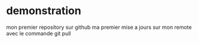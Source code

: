 # demonstration
mon premier repository sur github
ma premier mise a  jours sur mon remote avec le commande git pull
